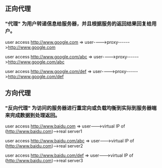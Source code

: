 ## 正向代理
### "代理" 为用户转递信息给服务器，并且根据服务的返回结果回复给用户。
user access http://www.google.com
=> user---->proxy------>http://www.google.com

user access http://www.google.com/abc
=> user---->proxy------>http://www.google.com/abc

user access http://www.google.com/def
=> user---->proxy------>http://www.google.com/def


## 方向代理
### "反向代理" 为访问的服务器进行重定向或负载均衡到实际到服务器端来完成数据到处理返回。
user access http://www.baidu.com
=> user--->virtual IP of (http://www.baidu.com)-->real server1

user access http://www.baidu.com/abc
=> user--->virtual IP of (http://www.baidu.com)-->real server2

user access http://www.baidu.com/def
=> user--->virtual IP of (http://www.baidu.com)-->real server3

